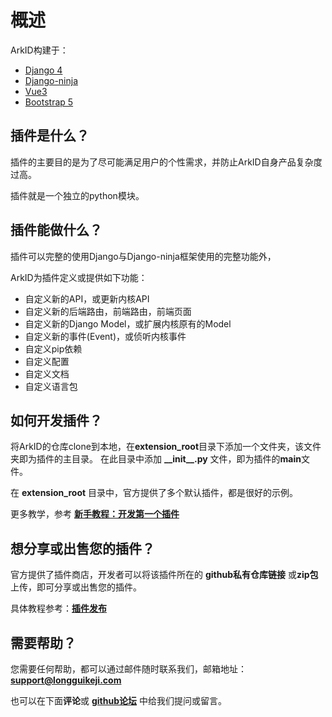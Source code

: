 # 概述

ArkID构建于：

* [Django 4](https://docs.djangoproject.com/en/4.0/)
* [Django-ninja](https://django-ninja.rest-framework.com/)
* [Vue3](https://v3.cn.vuejs.org/)
* [Bootstrap 5](https://v5.bootcss.com/)
## 插件是什么？

插件的主要目的是为了尽可能满足用户的个性需求，并防止ArkID自身产品复杂度过高。

插件就是一个独立的python模块。

## 插件能做什么？

插件可以完整的使用Django与Django-ninja框架使用的完整功能外，

ArkID为插件定义或提供如下功能：

* 自定义新的API，或更新内核API
* 自定义新的后端路由，前端路由，前端页面
* 自定义新的Django Model，或扩展内核原有的Model
* 自定义新的事件(Event)，或侦听内核事件
* 自定义pip依赖
* 自定义配置
* 自定义文档
* 自定义语言包

## 如何开发插件？

将ArkID的仓库clone到本地，在**extension_root**目录下添加一个文件夹，该文件夹即为插件的主目录。
在此目录中添加 **\_\_init\_\_.py** 文件，即为插件的**main**文件。

在 **extension_root** 目录中，官方提供了多个默认插件，都是很好的示例。

更多教学，参考 **[新手教程：开发第一个插件](%20开发第一个插件/)**

## 想分享或出售您的插件？

官方提供了插件商店，开发者可以将该插件所在的 **github私有仓库链接** 或**zip包**上传，即可分享或出售您的插件。

具体教程参考：**[插件发布](%20测试与发布/发布/)**

## 需要帮助？

您需要任何帮助，都可以通过邮件随时联系我们，邮箱地址：**support@longguikeji.com**

也可以在下面**评论**或 **[github论坛](https://github.com/longguikeji/arkid/discussions)** 中给我们提问或留言。
